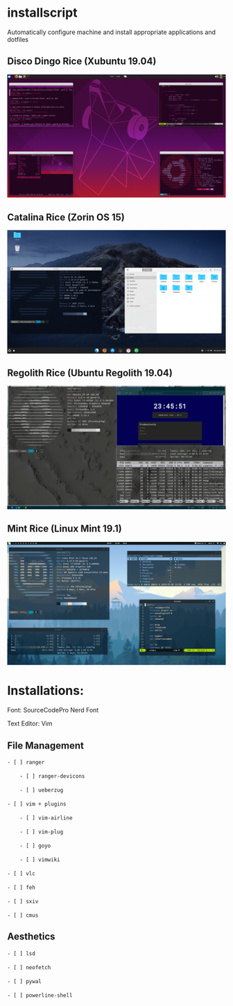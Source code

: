 # installscript
Automatically configure machine and install appropriate applications and dotfiles


## Disco Dingo Rice (Xubuntu 19.04)
![Dingo Rice](https://github.com/ddmin/installscript/blob/master/scrot/ubuntu_rice.png)
## Catalina Rice (Zorin OS 15)
![Mac Rice](https://github.com/ddmin/installscript/blob/master/scrot/mac_rice.png)
## Regolith Rice (Ubuntu Regolith 19.04)
![Regolith Rice](https://github.com/ddmin/installscript/blob/master/scrot/regolith_rice.png)
## Mint Rice (Linux Mint 19.1)
![Mint](https://github.com/ddmin/installscript/blob/master/scrot/mint.png)

# Installations:

Font: SourceCodePro Nerd Font

Text Editor: Vim

## File Management

    - [ ] ranger

        - [ ] ranger-devicons

        - [ ] ueberzug

    - [ ] vim + plugins

        - [ ] vim-airline

        - [ ] vim-plug

        - [ ] goyo

        - [ ] vimwiki

    - [ ] vlc

    - [ ] feh

    - [ ] sxiv

    - [ ] cmus


## Aesthetics

    - [ ] lsd

    - [ ] neofetch

    - [ ] pywal

    - [ ] powerline-shell

